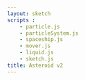 ```yaml
---
layout: sketch
scripts : 
    - particle.js
    - particleSystem.js
    - spaceship.js
    - mover.js
    - liquid.js
    - sketch.js
title: Asteroid v2
---
```


